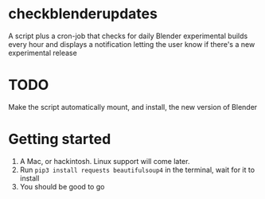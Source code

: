 # checkblenderupdates
A script plus a cron-job that checks for daily Blender experimental builds every hour and displays a notification letting the user know if there's a new experimental release


# TODO
Make the script automatically mount, and install, the new version of Blender


# Getting started
1. A Mac, or hackintosh. Linux support will come later.
3. Run `pip3 install requests beautifulsoup4` in the terminal, wait for it to install
4. You should be good to go
